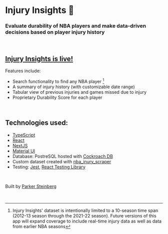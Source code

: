 # Injury Insights 🏀

### Evaluate durability of NBA players and make data-driven decisions based on player injury history

<br>

## [Injury Insights is live!](https://injury-insights.vercel.app/)

Features include:

- Search functionality to find any NBA player [^1]
- A summary of injury history (with customizable date range)
- Tabular view of previous injuries and games missed due to injury
- Proprietary Durability Score for each player

<br>

## Technologies used:

- [TypeScript](https://www.typescriptlang.org/)
- [React](https://reactjs.org/)
- [NextJS](https://nextjs.org/)
- [Material UI](https://mui.com/)
- Database: PostreSQL hosted with [Cockroach DB](https://www.cockroachlabs.com/)
- Custom dataset created with [nba_inury_scraper](https://github.com/parkersteinberg/nba-injury-scraper)
- Testing: [Jest](https://jestjs.io/), [React Testing Library](https://testing-library.com/docs/react-testing-library/intro/)


<br>

Built by [Parker Steinberg](https://github.com/parkersteinberg)

<br>

[^1]: Injury Insights' dataset is intentionally limited to a 10-season time span (2012-13 season through the 2021-22 season). Future versions of this app will expand coverage to include real-time injury data as well as data from earlier NBA seasons
